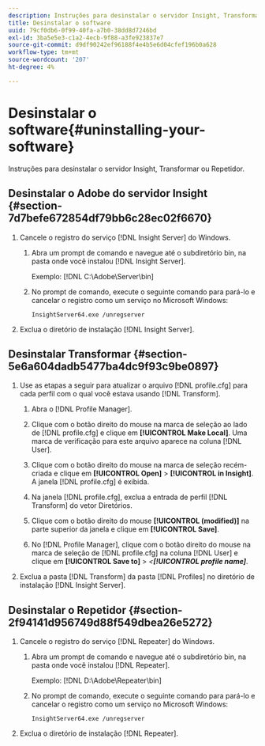 ```yaml
---
description: Instruções para desinstalar o servidor Insight, Transformar ou Repetidor.
title: Desinstalar o software
uuid: 79cf0db6-0f99-40fa-a7b0-38dd8d7246bd
exl-id: 3ba5e5e3-c1a2-4ecb-9f88-a3fe923837e7
source-git-commit: d9df90242ef96188f4e4b5e6d04cfef196b0a628
workflow-type: tm+mt
source-wordcount: '207'
ht-degree: 4%

---
```


# Desinstalar o software{#uninstalling-your-software}

Instruções para desinstalar o servidor Insight, Transformar ou Repetidor.

## Desinstalar o Adobe do servidor Insight {#section-7d7befe672854df79bb6c28ec02f6670}

1. Cancele o registro do serviço [!DNL Insight Server] do Windows.

   1. Abra um prompt de comando e navegue até o subdiretório bin, na pasta onde você instalou [!DNL Insight Server].

      Exemplo: [!DNL C:\Adobe\Server\bin]

   1. No prompt de comando, execute o seguinte comando para pará-lo e cancelar o registro como um serviço no Microsoft Windows:

      ```
      InsightServer64.exe /unregserver
      ```

1. Exclua o diretório de instalação [!DNL Insight Server].

## Desinstalar Transformar {#section-5e6a604dadb5477ba4dc9f93c9be0897}

1. Use as etapas a seguir para atualizar o arquivo [!DNL profile.cfg] para cada perfil com o qual você estava usando [!DNL Transform].

   1. Abra o [!DNL Profile Manager].
   1. Clique com o botão direito do mouse na marca de seleção ao lado de [!DNL profile.cfg] e clique em **[!UICONTROL Make Local]**. Uma marca de verificação para este arquivo aparece na coluna [!DNL User].

   1. Clique com o botão direito do mouse na marca de seleção recém-criada e clique em **[!UICONTROL Open]** > **[!UICONTROL in Insight]**. A janela [!DNL profile.cfg] é exibida.

   1. Na janela [!DNL profile.cfg], exclua a entrada de perfil [!DNL Transform] do vetor Diretórios.

   1. Clique com o botão direito do mouse **[!UICONTROL (modified)]** na parte superior da janela e clique em **[!UICONTROL Save]**.

   1. No [!DNL Profile Manager], clique com o botão direito do mouse na marca de seleção de [!DNL profile.cfg] na coluna [!DNL User] e clique em **[!UICONTROL Save to]** > *&lt;**[!UICONTROL profile name]***.

1. Exclua a pasta [!DNL Transform] da pasta [!DNL Profiles] no diretório de instalação [!DNL Insight Server].

## Desinstalar o Repetidor {#section-2f94141d956749d88f549dbea26e5272}

1. Cancele o registro do serviço [!DNL Repeater] do Windows.

   1. Abra um prompt de comando e navegue até o subdiretório bin, na pasta onde você instalou [!DNL Repeater].

      Exemplo: [!DNL D:\Adobe\Repeater\bin]

   1. No prompt de comando, execute o seguinte comando para pará-lo e cancelar o registro como um serviço no Microsoft Windows:

      ```
      InsightServer64.exe /unregserver
      ```

1. Exclua o diretório de instalação [!DNL Repeater].
